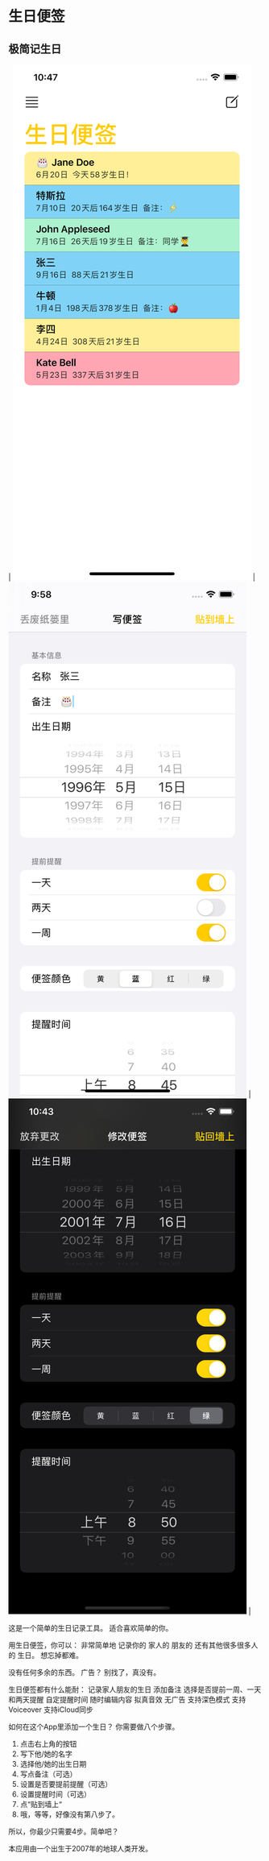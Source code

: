 # 生日便签

## 极简记生日

<div id='ibb-widget-root-1499441985'></div><script>(function(t,e,i,d){var o=t.getElementById(i),n=t.createElement(e);o.style.height=50;o.style.width=320;o.style.display='inline-block';n.id='ibb-widget',n.setAttribute('src',('https:'===t.location.protocol?'https://':'http://')+d),n.setAttribute('width','320'),n.setAttribute('height','50'),n.setAttribute('frameborder','0'),n.setAttribute('scrolling','no'),o.appendChild(n)})(document,'iframe','ibb-widget-root-1499441985',"banners.itunes.apple.com/banner.html?partnerId=&aId=&bt=catalog&t=catalog_white&id=1499441985&c=cn&l=zh-CHS&w=320&h=50&store=apps");</script>

| ![](/assets/list.png) | ![](/assets/write.png) | ![](/assets/dark.png) |

这是一个简单的生日记录工具。
适合喜欢简单的你。

用生日便签，你可以：
非常简单地
记录你的
家人的
朋友的
还有其他很多很多人的
生日。
想忘掉都难。

没有任何多余的东西。
广告？
别找了，真没有。

生日便签都有什么能耐：
记录家人朋友的生日
添加备注
选择是否提前一周、一天和两天提醒
自定提醒时间
随时编辑内容
拟真音效
无广告
支持深色模式
支持Voiceover
支持iCloud同步

如何在这个App里添加一个生日？
你需要做八个步骤。
1. 点击右上角的按钮
2. 写下他/她的名字
3. 选择他/她的出生日期
4. 写点备注（可选）
5. 设置是否要提前提醒（可选）
6. 设置提醒时间（可选）
7. 点“贴到墙上“
8. 哦，等等，好像没有第八步了。

所以，你最少只需要4步。简单吧？

本应用由一个出生于2007年的地球人类开发。


<a href="https://apps.apple.com/cn/app/%E7%94%9F%E6%97%A5%E4%BE%BF%E7%AD%BE/id1499441985?mt=8" style="display:inline-block;overflow:hidden;background:url(https://linkmaker.itunes.apple.com/zh-cn/badge-lrg.svg?releaseDate=2020-04-08&kind=iossoftware&bubble=ios_apps) no-repeat;width:135px;height:40px;"></a>

